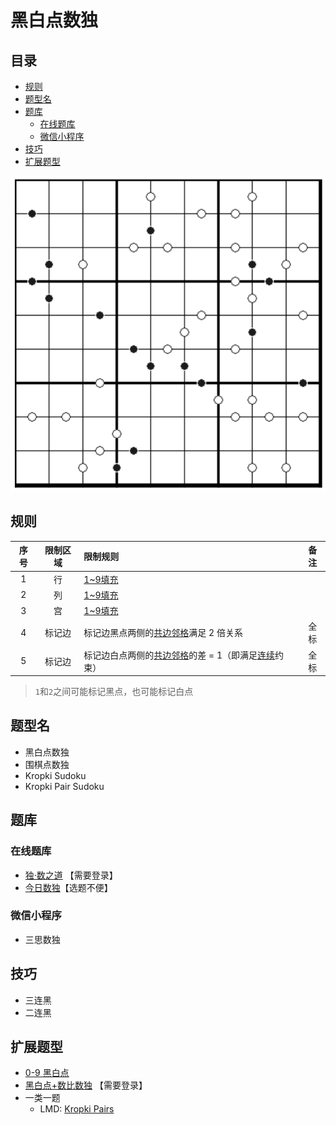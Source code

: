 # 黑白点数独
<!-- START doctoc generated TOC please keep comment here to allow auto update -->
<!-- DON'T EDIT THIS SECTION, INSTEAD RE-RUN doctoc TO UPDATE -->
## 目录

- [规则](#%E8%A7%84%E5%88%99)
- [题型名](#%E9%A2%98%E5%9E%8B%E5%90%8D)
- [题库](#%E9%A2%98%E5%BA%93)
  - [在线题库](#%E5%9C%A8%E7%BA%BF%E9%A2%98%E5%BA%93)
  - [微信小程序](#%E5%BE%AE%E4%BF%A1%E5%B0%8F%E7%A8%8B%E5%BA%8F)
- [技巧](#%E6%8A%80%E5%B7%A7)
- [扩展题型](#%E6%89%A9%E5%B1%95%E9%A2%98%E5%9E%8B)

<!-- END doctoc generated TOC please keep comment here to allow auto update -->

![题](../../../../../../images/sudoku/黑白点数独.png)

## 规则

| 序号  | 限制区域 | 限制规则                            | 备注  |
|:---:|:----:|:--------------------------------|:---:|
|  1  |  行   | [1~9填充]                         |     |
|  2  |  列   | [1~9填充]                         |     |
|  3  |  宫   | [1~9填充]                         |     |
|  4  | 标记边  | 标记边黑点两侧的[共边邻格]满足 2 倍关系          | 全标  |
|  5  | 标记边  | 标记边白点两侧的[共边邻格]的差 = 1（即满足[连续]约束） | 全标  |

> `1`和`2`之间可能标记黑点，也可能标记白点

## 题型名

- 黑白点数独
- 围棋点数独
- Kropki Sudoku
- Kropki Pair Sudoku

## 题库

### 在线题库

- [独·数之道](http://www.sudokufans.org.cn/lx/game.index.php?type=hb) 【需要登录】
- [今日数独]【选题不便】

### 微信小程序

- 三思数独

## 技巧

- 三连黑
- 二连黑

## 扩展题型

- [0-9 黑白点](../../../../混合类/0-9黑白点.md)
- [黑白点+数比数独](../../../../混合类/黑白点+数比数独.md) 【需要登录】
- 一类一题
  - LMD: [Kropki Pairs](https://logic-masters.de/Raetselportal/Suche/erweitert.php?tag_id=9124)

[1~9填充]: ../../../../../../rules/rules.md#1to9填充

[共边邻格]: ../../../../../../rules/rules.md#共边邻格

[连续]: ../../../../../../rules/rules.md#连续

[今日数独]: https://cn.sudoku.today/g-kropki-sudoku/
